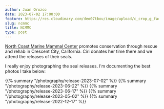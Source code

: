 ```yaml
---
author: Juan Orozco
date: 2023-07-02 17:00:00
feature: https://res.cloudinary.com/deo07tbou/image/upload/c_crop,g_faces:auto,h_800,q_auto:good,w_800,x_400,y_400/v1688330822/juan-orozco-com/seal-rescue/oeeya4uoi8abxqvioobu.jpg
slug: ncmmc
title: NCMMC
type: post
---
```


[North Coast Marine Mammal Center](https://northcoastmmc.org/) promotes conservation through rescue and rehab in Crescent City, California. Ciri donates her time there and we attend the releases of their seals.

I really enjoy photographing the seal releases. I'm documenting the best photos I take below:

{{% summary "/photography/release-2023-07-02" %}}
{{% summary "/photography/release-2023-06-22" %}}
{{% summary "/photography/release-2023-06-17" %}}
{{% summary "/photography/release-2023-05-02" %}}
{{% summary "/photography/release-2022-12-17" %}}